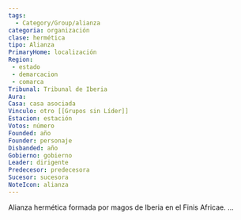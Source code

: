 ```yaml
---
tags:
  - Category/Group/alianza
categoria: organización
clase: hermética
tipo: Alianza
PrimaryHome: localización
Region:
 - estado
 - demarcacion
 - comarca
Tribunal: Tribunal de Iberia 
Aura: 
Casa: casa asociada
Vinculo: otro [[Grupos sin Líder]]
Estacion: estación
Votos: número
Founded: año
Founder: personaje
Disbanded: año
Gobierno: gobierno
Leader: dirigente
Predecesor: predecesora
Sucesor: sucesora
NoteIcon: alianza
---
```

Alianza hermética formada por magos de Iberia en el Finis Africae. 
...
